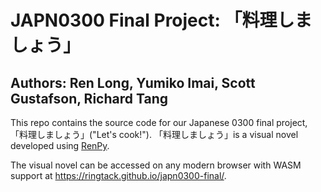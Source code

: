 # JAPN0300 Final Project: 「料理しましょう」

## Authors: Ren Long, Yumiko Imai, Scott Gustafson, Richard Tang

This repo contains the source code for our Japanese 0300 final project, 「料理しましょう」("Let's
cook!"). 「料理しましょう」is a visual novel developed using [RenPy](https://renpy.org/).

The visual novel can be accessed on any modern browser with WASM support at
https://ringtack.github.io/japn0300-final/.
